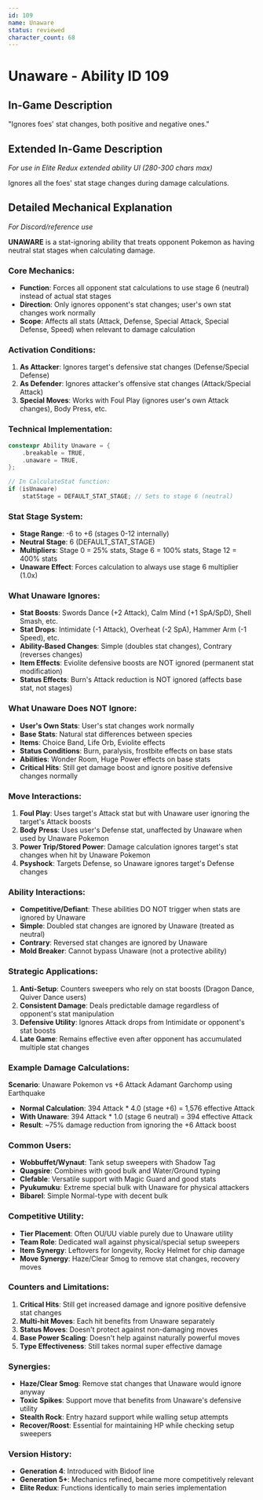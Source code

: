 ```yaml
---
id: 109
name: Unaware
status: reviewed
character_count: 68
---
```


# Unaware - Ability ID 109

## In-Game Description
"Ignores foes' stat changes, both positive and negative ones."

## Extended In-Game Description
*For use in Elite Redux extended ability UI (280-300 chars max)*

Ignores all the foes' stat stage changes during damage calculations.

## Detailed Mechanical Explanation
*For Discord/reference use*

**UNAWARE** is a stat-ignoring ability that treats opponent Pokemon as having neutral stat stages when calculating damage.

### Core Mechanics:
- **Function**: Forces all opponent stat calculations to use stage 6 (neutral) instead of actual stat stages
- **Direction**: Only ignores opponent's stat changes; user's own stat changes work normally
- **Scope**: Affects all stats (Attack, Defense, Special Attack, Special Defense, Speed) when relevant to damage calculation

### Activation Conditions:
1. **As Attacker**: Ignores target's defensive stat changes (Defense/Special Defense)
2. **As Defender**: Ignores attacker's offensive stat changes (Attack/Special Attack)
3. **Special Moves**: Works with Foul Play (ignores user's own Attack changes), Body Press, etc.

### Technical Implementation:
```c
constexpr Ability Unaware = {
    .breakable = TRUE,
    .unaware = TRUE,
};

// In CalculateStat function:
if (isUnaware)
    statStage = DEFAULT_STAT_STAGE; // Sets to stage 6 (neutral)
```

### Stat Stage System:
- **Stage Range**: -6 to +6 (stages 0-12 internally)
- **Neutral Stage**: 6 (DEFAULT_STAT_STAGE)
- **Multipliers**: Stage 0 = 25% stats, Stage 6 = 100% stats, Stage 12 = 400% stats
- **Unaware Effect**: Forces calculation to always use stage 6 multiplier (1.0x)

### What Unaware Ignores:
- **Stat Boosts**: Swords Dance (+2 Attack), Calm Mind (+1 SpA/SpD), Shell Smash, etc.
- **Stat Drops**: Intimidate (-1 Attack), Overheat (-2 SpA), Hammer Arm (-1 Speed), etc.
- **Ability-Based Changes**: Simple (doubles stat changes), Contrary (reverses changes)
- **Item Effects**: Eviolite defensive boosts are NOT ignored (permanent stat modification)
- **Status Effects**: Burn's Attack reduction is NOT ignored (affects base stat, not stages)

### What Unaware Does NOT Ignore:
- **User's Own Stats**: User's stat changes work normally
- **Base Stats**: Natural stat differences between species
- **Items**: Choice Band, Life Orb, Eviolite effects
- **Status Conditions**: Burn, paralysis, frostbite effects on base stats
- **Abilities**: Wonder Room, Huge Power effects on base stats
- **Critical Hits**: Still get damage boost and ignore positive defensive changes normally

### Move Interactions:
1. **Foul Play**: Uses target's Attack stat but with Unaware user ignoring the target's Attack boosts
2. **Body Press**: Uses user's Defense stat, unaffected by Unaware when used by Unaware Pokemon
3. **Power Trip/Stored Power**: Damage calculation ignores target's stat changes when hit by Unaware Pokemon
4. **Psyshock**: Targets Defense, so Unaware ignores target's Defense changes

### Ability Interactions:
- **Competitive/Defiant**: These abilities DO NOT trigger when stats are ignored by Unaware
- **Simple**: Doubled stat changes are ignored by Unaware (treated as neutral)
- **Contrary**: Reversed stat changes are ignored by Unaware
- **Mold Breaker**: Cannot bypass Unaware (not a protective ability)

### Strategic Applications:
1. **Anti-Setup**: Counters sweepers who rely on stat boosts (Dragon Dance, Quiver Dance users)
2. **Consistent Damage**: Deals predictable damage regardless of opponent's stat manipulation
3. **Defensive Utility**: Ignores Attack drops from Intimidate or opponent's stat boosts
4. **Late Game**: Remains effective even after opponent has accumulated multiple stat changes

### Example Damage Calculations:
**Scenario**: Unaware Pokemon vs +6 Attack Adamant Garchomp using Earthquake
- **Normal Calculation**: 394 Attack * 4.0 (stage +6) = 1,576 effective Attack
- **With Unaware**: 394 Attack * 1.0 (stage 6 neutral) = 394 effective Attack
- **Result**: ~75% damage reduction from ignoring the +6 Attack boost

### Common Users:
- **Wobbuffet/Wynaut**: Tank setup sweepers with Shadow Tag
- **Quagsire**: Combines with good bulk and Water/Ground typing
- **Clefable**: Versatile support with Magic Guard and good stats
- **Pyukumuku**: Extreme special bulk with Unaware for physical attackers
- **Bibarel**: Simple Normal-type with decent bulk

### Competitive Utility:
- **Tier Placement**: Often OU/UU viable purely due to Unaware utility
- **Team Role**: Dedicated wall against physical/special setup sweepers
- **Item Synergy**: Leftovers for longevity, Rocky Helmet for chip damage
- **Move Synergy**: Haze/Clear Smog to remove stat changes, recovery moves

### Counters and Limitations:
1. **Critical Hits**: Still get increased damage and ignore positive defensive stat changes
2. **Multi-hit Moves**: Each hit benefits from Unaware separately
3. **Status Moves**: Doesn't protect against non-damaging moves
4. **Base Power Scaling**: Doesn't help against naturally powerful moves
5. **Type Effectiveness**: Still takes normal super effective damage

### Synergies:
- **Haze/Clear Smog**: Remove stat changes that Unaware would ignore anyway
- **Toxic Spikes**: Support move that benefits from Unaware's defensive utility
- **Stealth Rock**: Entry hazard support while walling setup attempts
- **Recover/Roost**: Essential for maintaining HP while checking setup sweepers

### Version History:
- **Generation 4**: Introduced with Bidoof line
- **Generation 5+**: Mechanics refined, became more competitively relevant
- **Elite Redux**: Functions identically to main series implementation